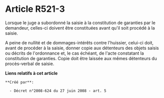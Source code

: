 # Article R521-3

Lorsque le juge a subordonné la saisie à la constitution de garanties par le demandeur, celles-ci doivent être constituées
avant qu'il soit procédé à la saisie. 

A peine de nullité et de dommages-intérêts contre l'huissier, celui-ci doit, avant de procéder à la saisie, donner copie aux
détenteurs des objets saisis ou décrits de l'ordonnance et, le cas échéant, de l'acte constatant la constitution de
garanties. Copie doit être laissée aux mêmes détenteurs du procès-verbal de saisie.

**Liens relatifs à cet article**

	**Créé par**:

	  - Décret n°2008-624 du 27 juin 2008 - art. 5

